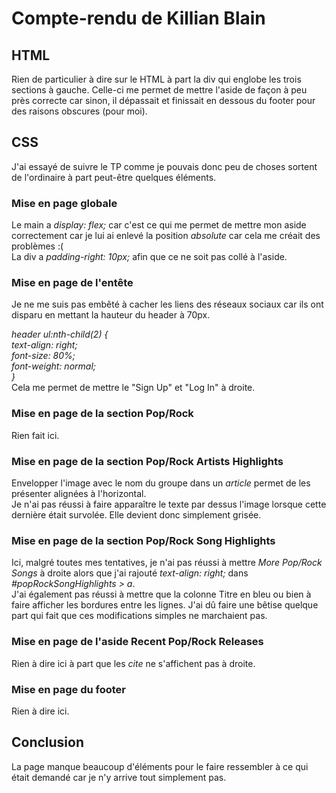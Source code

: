 # Compte-rendu de Killian Blain

## HTML

Rien de particulier à dire sur le HTML à part la div qui englobe les trois sections à gauche. Celle-ci me permet de
mettre l'aside de façon à peu près correcte car sinon, il dépassait et finissait en dessous du footer pour des
raisons obscures (pour moi).

## CSS

J'ai essayé de suivre le TP comme je pouvais donc peu de choses sortent de l'ordinaire à part peut-être quelques
éléments.

### Mise en page globale

Le main a _display: flex;_ car c'est ce qui me permet de mettre mon aside correctement car je lui ai enlevé la
position _absolute_ car cela me créait des problèmes :(\
La div a _padding-right: 10px;_ afin que ce ne soit pas collé à l'aside.

### Mise en page de l'entête

Je ne me suis pas embêté à cacher les liens des réseaux sociaux car ils ont disparu en mettant la hauteur du header à
70px.

_header ul:nth-child(2) {\
text-align: right;\
font-size: 80%;\
font-weight: normal;\
}_ \
Cela me permet de mettre le "Sign Up" et "Log In" à droite.

### Mise en page de la section Pop/Rock

Rien fait ici.

### Mise en page de la section Pop/Rock Artists Highlights

Envelopper l'image avec le nom du groupe dans un _article_ permet de les présenter alignées à l'horizontal.\
Je n'ai pas réussi à faire apparaître le texte par dessus l'image lorsque cette dernière était survolée. Elle devient
donc simplement grisée.


### Mise en page de la section Pop/Rock Song Highlights

Ici, malgré toutes mes tentatives, je n'ai pas réussi à mettre _More Pop/Rock Songs_ à droite alors que j'ai rajouté _text-align: right;_ dans _#popRockSongHighlights > a_.\
J'ai également pas réussi à mettre que la colonne Titre en bleu ou bien à faire afficher les bordures entre les lignes. J'ai dû faire une bêtise quelque part qui fait que ces modifications simples ne marchaient pas.

### Mise en page de l'aside Recent Pop/Rock Releases

Rien à dire ici à part que les _cite_ ne s'affichent pas à droite.

### Mise en page du footer

Rien à dire ici.

## Conclusion

La page manque beaucoup d'éléments pour le faire ressembler à ce qui était demandé car je n'y arrive tout simplement pas.